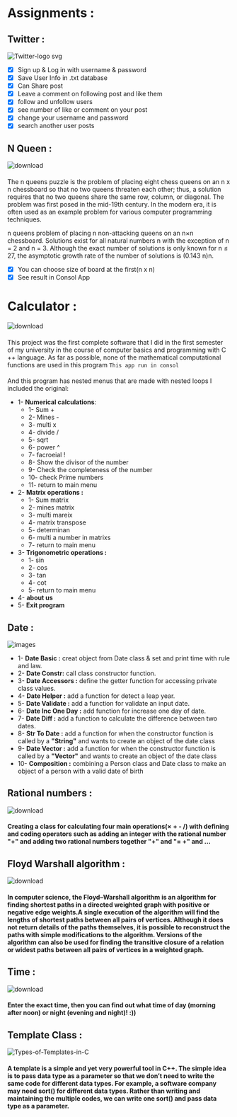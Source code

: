 # Assignments :
## Twitter :
![Twitter-logo svg](https://user-images.githubusercontent.com/91725214/155613730-69d5e8c9-224e-49a5-ad88-8317b0af50cb.png)
- [x] Sign up & Log in with username & password
- [x] Save User Info in .txt database
- [x] Can Share post 
- [x] Leave a comment on following post and like them
- [x] follow and unfollow users
- [x] see number of like or comment on your post
- [x] change your username and password
- [x] search another user posts
## N Queen :
![download](https://user-images.githubusercontent.com/91725214/157384675-ad485f3b-0df4-49cf-84fb-29cfc298f914.png)
#### 
The n queens puzzle is the problem of placing eight chess queens on an n x n chessboard so that no two queens threaten each other; thus, a solution requires that no two queens share the same row, column, or diagonal. The problem was first posed in the mid-19th century. In the modern era, it is often used as an example problem for various computer programming techniques.

n queens problem of placing n non-attacking queens on an n×n chessboard. Solutions exist for all natural numbers n with the exception of n = 2 and n = 3. Although the exact number of solutions is only known for n ≤ 27, the asymptotic growth rate of the number of solutions is (0.143 n)n.
- [x] You can choose size of board at the first(n x n)
- [x] See result in Consol App
# Calculator :
![download](https://user-images.githubusercontent.com/91725214/157387333-e9a17394-1cf7-4e8f-b00b-ca7ac99842b0.png)
#### 
This project was the first complete software that I did in the first semester of my university in the course of computer basics and programming with C ++ language.
As far as possible, none of the mathematical computational functions are used in this program
```This app run in consol```
####
And this program has nested menus that are made with nested loops
I included the original:
- 1- **Numerical calculations**:
  - 1- Sum +
  - 2- Mines -
  - 3- multi x
  - 4- divide /
  - 5- sqrt 
  - 6- power ^
  - 7- facroeial !
  - 8- Show the divisor of the number
  - 9- Check the completeness of the number
  - 10- check Prime numbers
  - 11- return to main menu
-  2- **Matrix operations :**
   - 1-  Sum matrix
   - 2- mines matrix
   - 3- multi mareix
   - 4- matrix transpose
   - 5- determinan
   - 6- multi a number in matrixs
   - 7- return to main menu
 - 3- **Trigonometric operations :**
    - 1- sin
    - 2- cos
    - 3- tan
    - 4- cot
    - 5- return to main menu
 - 4- **about us**
 - 5- **Exit program** 
##  Date :

![images](https://user-images.githubusercontent.com/91725214/155615956-3909219f-5f20-42d2-9f61-5e89d62c993e.jpg)
- 1- **Date Basic :** creat object from Date class & set and print time with rule and law.
- 2- **Date Constr:** call class constructor function.
- 3- **Date Accessors :** define the getter function for accessing private class values.
- 4- **Date Helper :** add a function for detect a leap year.
- 5- **Date Validate :** add a function for validate an input date.
- 6- **Date Inc One Day :** add function for increase one day of date.
- 7- **Date Diff :** add a function to calculate the difference between two dates.
- 8- **Str To Date :** add a function for when the constructor function is called by a **"String"** and wants to create an object of the date class
- 9- **Date Vector :** add a function for when the constructor function is called by a **"Vector"** and wants to create an object of the date class
- 10- **Composition :** combining a Person class and Date class to make an object of a person with a valid date of birth
## Rational numbers :
![download](https://user-images.githubusercontent.com/91725214/155616075-4e58ca08-3984-455e-ae90-9fa6f7716edb.jpg)
#### Creating a class for calculating four main operations(× + - /) with defining and coding operators such as adding an integer with the rational number "+" and adding two rational numbers together "+" and "= +" and ...
## Floyd Warshall algorithm :
![download](https://user-images.githubusercontent.com/91725214/155616203-97dfb107-ed0e-452f-ba37-6ce45cdf0a86.png)
#### In computer science, the Floyd–Warshall algorithm is an algorithm for finding shortest paths in a directed weighted graph with positive or negative edge weights.A single execution of the algorithm will find the lengths of shortest paths between all pairs of vertices. Although it does not return details of the paths themselves, it is possible to reconstruct the paths with simple modifications to the algorithm. Versions of the algorithm can also be used for finding the transitive closure of a relation  or  widest paths between all pairs of vertices in a weighted graph.
## Time :
![download](https://user-images.githubusercontent.com/91725214/155616360-d6358bb6-e364-4913-ae66-99e113542667.jpg)
#### Enter the exact time, then you can find out what time of day (morning after noon) or night (evening and night)! :))
## Template Class :
![Types-of-Templates-in-C](https://user-images.githubusercontent.com/91725214/155616879-a7e03f2d-5e38-4e72-9022-f7d17f622894.jpg)
#### A template is a simple and yet very powerful tool in C++. The simple idea is to pass data type as a parameter so that we don’t need to write the same code for different data types. For example, a software company may need sort() for different data types. Rather than writing and maintaining the multiple codes, we can write one sort() and pass data type as a parameter. 

